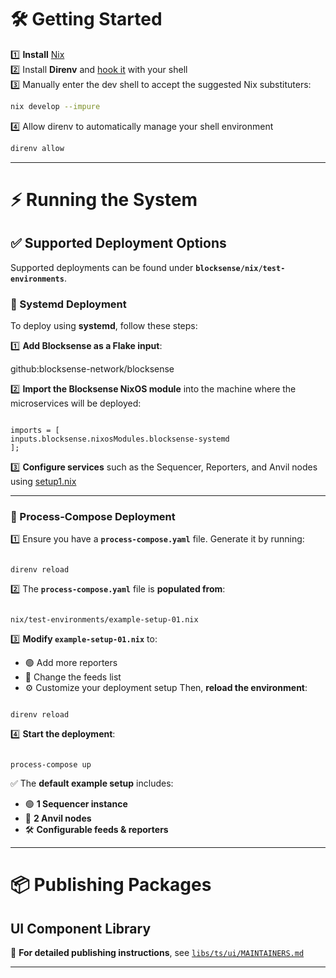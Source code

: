 # 🛠 Getting Started

1️⃣ **Install** [Nix](https://zero-to-nix.com/start/install) <br>
2️⃣ Install **Direnv** and [hook it](https://direnv.net/docs/hook.html) with your shell <br>
3️⃣ Manually enter the dev shell to accept the suggested Nix substituters:

```sh
nix develop --impure

```

4️⃣ Allow direnv to automatically manage your shell environment

```sh
direnv allow
```

---

# ⚡ Running the System

## ✅ Supported Deployment Options

Supported deployments can be found under **`blocksense/nix/test-environments`**.

### 🔧 Systemd Deployment

To deploy using **systemd**, follow these steps:

1️⃣ **Add Blocksense as a Flake input**:

github:blocksense-network/blocksense

2️⃣ **Import the Blocksense NixOS module** into the machine where the microservices will be deployed:

```

imports = [
inputs.blocksense.nixosModules.blocksense-systemd
];

```

3️⃣ **Configure services** such as the Sequencer, Reporters, and Anvil nodes using [setup1.nix](/nix/test-environments/example-setup-01.nix)

---

### 🔄 Process-Compose Deployment

1️⃣ Ensure you have a **`process-compose.yaml`** file. Generate it by running:

```

direnv reload

```

2️⃣ The **`process-compose.yaml`** file is **populated from**:

```

nix/test-environments/example-setup-01.nix

```

3️⃣ **Modify `example-setup-01.nix`** to:

- 🟢 Add more reporters
- 🔵 Change the feeds list
- ⚙️ Customize your deployment setup
  Then, **reload the environment**:

```

direnv reload

```

4️⃣ **Start the deployment**:

```

process-compose up

```

✅ The **default example setup** includes:

- 🟢 **1 Sequencer instance**
- 🔵 **2 Anvil nodes**
- 🛠 **Configurable feeds & reporters**

---

# 📦 Publishing Packages

## UI Component Library

📖 **For detailed publishing instructions**, see [`libs/ts/ui/MAINTAINERS.md`](../libs/ts/ui/MAINTAINERS.md)

---

